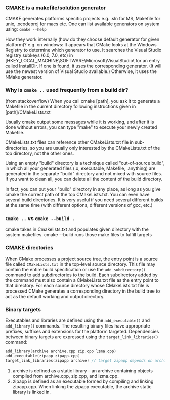 
### CMAKE is a makefile/solution generator

CMAKE generates platforms specific projects e.g. .sln for MS, Makefile for unix, .xcodeproj for macs etc.
One can list available generators on system using:
`cmake --help`

How they work internally (how do they choose default generator for given platform)?
e.g. on windows:
It appears that CMake looks at the Windows Registry to determine which generator to use. It searches the Visual Studio registry subkeys (6.0, 7.0, etc) in [HKEY_LOCAL_MACHINE\\SOFTWARE\\Microsoft\\VisualStudio\\ for an entry called InstallDir. If one is found, it uses the corresponding generator. (It will use the newest version of Visual Studio available.) Otherwise, it uses the NMake generator.


### Why is `cmake ..` used frequently from a build dir?

(from stackoverflow)
 When you call cmake [path], you ask it to generate a Makefile in the current directory following instructions given in [path]/CMakeLists.txt

Usually cmake output some messages while it is working, and after it is done without errors, you can type "make" to execute your newly created Makefile.

CMakeLists.txt files can reference other CMakeLists.txt file in sub-directories, so you are usually only interested by the CMakeLists.txt of the top directory, not the other ones.

Using an empty "build" directory is a technique called "out-of-source build", in which all your generated files (.o, executable, Makefile, .anything) are generated in the separate "build" directory and not mixed with source files. If you want to clean all, you can delete all the content of the build directory.

In fact, you can put your "build" directory in any place, as long as you give cmake the correct path of the top CMakeLists.txt. You can even have several build directories. It is very useful if you need several different builds at the same time (with different options, different versions of gcc, etc.)

### `Cmake ..` vs `cmake --build .`

cmake takes in Cmakelists.txt and populates given directory with the system makefiles.
cmake --build runs those make files to fulfill targets

### CMAKE directories

When CMake processes a project source tree, the entry point is a source file called `CMakeLists.txt` in the top-level source directory. This file may contain the entire build specification or use the `add_subdirectory()` command to add subdirectories to the build. Each subdirectory added by the command must also contain a CMakeLists.txt file as the entry point to that directory. For each source directory whose CMakeLists.txt file is processed CMake generates a corresponding directory in the build tree to act as the default working and output directory.

### Binary targets

Executables and libraries are defined using the `add_executable()` and `add_library()` commands. The resulting binary files have appropriate prefixes, suffixes and extensions for the platform targeted. Dependencies between binary targets are expressed using the `target_link_libraries()` command:

``` c
add_library(archive archive.cpp zip.cpp lzma.cpp)
add_executable(zipapp zipapp.cpp)
target_link_libraries(zipapp archive) // target zipapp depends on archive for linking
```

1. archive is defined as a static library – an archive containing objects compiled from archive.cpp, zip.cpp, and lzma.cpp. 
2. zipapp is defined as an executable formed by compiling and linking zipapp.cpp. When linking the zipapp executable, the archive static library is linked in.